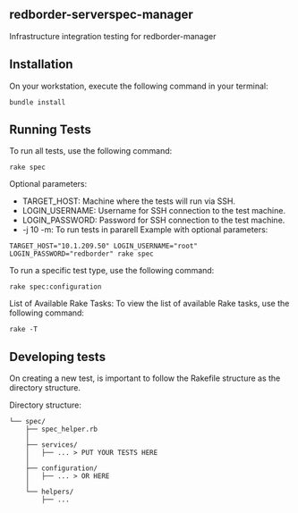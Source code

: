 ## redborder-serverspec-manager
Infrastructure integration testing for redborder-manager

## Installation
On your workstation, execute the following command in your terminal:
```ssh
bundle install
```

## Running Tests
To run all tests, use the following command:
```
rake spec
```

Optional parameters:
* TARGET_HOST: Machine where the tests will run via SSH.
* LOGIN_USERNAME: Username for SSH connection to the test machine.
* LOGIN_PASSWORD: Password for SSH connection to the test machine.
* -j 10 -m: To run tests in pararell
Example with optional parameters:
```
TARGET_HOST="10.1.209.50" LOGIN_USERNAME="root" LOGIN_PASSWORD="redborder" rake spec
```

To run a specific test type, use the following command:
```
rake spec:configuration
```

List of Available Rake Tasks:
To view the list of available Rake tasks, use the following command:
```
rake -T
```

## Developing tests

On creating a new test, is important to follow the Rakefile structure as the directory structure.

Directory structure:
```
└── spec/
    ├── spec_helper.rb
    │
    ├── services/
    │   ├── ... > PUT YOUR TESTS HERE
    │
    ├── configuration/
    │   ├── ... > OR HERE
    │
    └── helpers/
        ├── ...         
```
